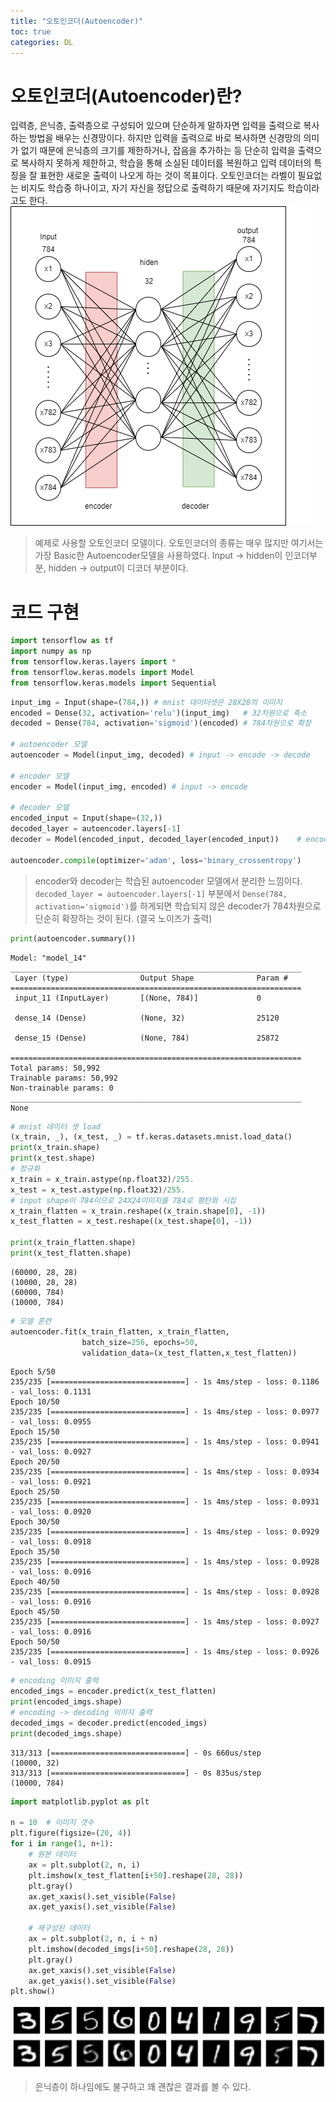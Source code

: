 ```yaml
---
title: "오토인코더(Autoencoder)"
toc: true
categories: DL
---
```

# 오토인코더(Autoencoder)란?

입력층, 은닉층, 출력층으로 구성되어 있으며 단순하게 말하자면 입력을 출력으로 복사하는 방법을 배우는 신경망이다. 하지만 입력을 출력으로 바로 복사하면 신경망의 의미가 없기 때문에 은닉층의 크기를 제한하거나, 잡음을 추가하는 등 단순히 입력을 출력으로 복사하지 못하게 제한하고, 학습을 통해 소실된 데이터를 복원하고 입력 데이터의 특징을 잘 표현한 새로운 출력이 나오게 하는 것이 목표이다. 오토인코더는 라벨이 필요없는 비지도 학습중 하나이고, 자기 자신을 정답으로 출력하기 때문에 자기지도 학습이라고도 한다.  
![autoencoder](/assets/images/autoencoder/autoencoer_model.png)
> 예제로 사용할 오토인코더 모델이다. 오토인코더의 종류는 매우 많지만 여기서는 가장 Basic한 Autoencoder모델을 사용하였다. Input -> hidden이 인코더부분, hidden -> output이 디코더 부분이다. 

# 코드 구현
```python
import tensorflow as tf
import numpy as np
from tensorflow.keras.layers import *
from tensorflow.keras.models import Model
from tensorflow.keras.models import Sequential
```

```python
input_img = Input(shape=(784,)) # mnist 데이터셋은 28X28의 이미지
encoded = Dense(32, activation='relu')(input_img)   # 32차원으로 축소
decoded = Dense(784, activation='sigmoid')(encoded) # 784차원으로 확장
 
# autoencoder 모델
autoencoder = Model(input_img, decoded) # input -> encode -> decode
 
# encoder 모델
encoder = Model(input_img, encoded) # input -> encode
 
# decoder 모델
encoded_input = Input(shape=(32,))
decoded_layer = autoencoder.layers[-1]
decoder = Model(encoded_input, decoded_layer(encoded_input))    # encode -> decode

autoencoder.compile(optimizer='adam', loss='binary_crossentropy')
```
> encoder와 decoder는 학습된 autoencoder 모델에서 분리한 느낌이다. `decoded_layer = autoencoder.layers[-1]` 부분에서 `Dense(784, activation='sigmoid')`를 하게되면 학습되지 않은 decoder가 784차원으로 단순히 확장하는 것이 된다. (결국 노이즈가 출력)


```python
print(autoencoder.summary())
```

    Model: "model_14"
    _________________________________________________________________
     Layer (type)                Output Shape              Param #   
    =================================================================
     input_11 (InputLayer)       [(None, 784)]             0         
                                                                     
     dense_14 (Dense)            (None, 32)                25120     
                                                                     
     dense_15 (Dense)            (None, 784)               25872     
                                                                     
    =================================================================
    Total params: 50,992
    Trainable params: 50,992
    Non-trainable params: 0
    _________________________________________________________________
    None


```python
# mnist 데이터 셋 load
(x_train, _), (x_test, _) = tf.keras.datasets.mnist.load_data()
print(x_train.shape)
print(x_test.shape)
# 정규화
x_train = x_train.astype(np.float32)/255.
x_test = x_test.astype(np.float32)/255.
# input shape이 784이므로 24X24이미지를 784로 평탄화 시킴
x_train_flatten = x_train.reshape((x_train.shape[0], -1))
x_test_flatten = x_test.reshape((x_test.shape[0], -1))
 
print(x_train_flatten.shape)
print(x_test_flatten.shape)
```

    (60000, 28, 28)
    (10000, 28, 28)
    (60000, 784)
    (10000, 784)


```python
# 모델 훈련
autoencoder.fit(x_train_flatten, x_train_flatten, 
                batch_size=256, epochs=50, 
                validation_data=(x_test_flatten,x_test_flatten))
```
    Epoch 5/50
    235/235 [==============================] - 1s 4ms/step - loss: 0.1186 - val_loss: 0.1131
    Epoch 10/50
    235/235 [==============================] - 1s 4ms/step - loss: 0.0977 - val_loss: 0.0955
    Epoch 15/50
    235/235 [==============================] - 1s 4ms/step - loss: 0.0941 - val_loss: 0.0927
    Epoch 20/50
    235/235 [==============================] - 1s 4ms/step - loss: 0.0934 - val_loss: 0.0921
    Epoch 25/50
    235/235 [==============================] - 1s 4ms/step - loss: 0.0931 - val_loss: 0.0920
    Epoch 30/50
    235/235 [==============================] - 1s 4ms/step - loss: 0.0929 - val_loss: 0.0918
    Epoch 35/50
    235/235 [==============================] - 1s 4ms/step - loss: 0.0928 - val_loss: 0.0916
    Epoch 40/50
    235/235 [==============================] - 1s 4ms/step - loss: 0.0928 - val_loss: 0.0916
    Epoch 45/50
    235/235 [==============================] - 1s 4ms/step - loss: 0.0927 - val_loss: 0.0916
    Epoch 50/50
    235/235 [==============================] - 1s 4ms/step - loss: 0.0926 - val_loss: 0.0915


```python
# encoding 이미지 출력
encoded_imgs = encoder.predict(x_test_flatten)
print(encoded_imgs.shape)
# encoding -> decoding 이미지 출력
decoded_imgs = decoder.predict(encoded_imgs)
print(decoded_imgs.shape)
```

    313/313 [==============================] - 0s 660us/step
    (10000, 32)
    313/313 [==============================] - 0s 835us/step
    (10000, 784)


```python
import matplotlib.pyplot as plt
 
n = 10  # 이미지 갯수
plt.figure(figsize=(20, 4))
for i in range(1, n+1):
    # 원본 데이터
    ax = plt.subplot(2, n, i)
    plt.imshow(x_test_flatten[i+50].reshape(28, 28))
    plt.gray()
    ax.get_xaxis().set_visible(False)
    ax.get_yaxis().set_visible(False)
 
    # 재구성된 데이터
    ax = plt.subplot(2, n, i + n)
    plt.imshow(decoded_imgs[i+50].reshape(28, 28))
    plt.gray()
    ax.get_xaxis().set_visible(False)
    ax.get_yaxis().set_visible(False)
plt.show()
```
![png](/assets/images/autoencoder/output_7_0.png)
> 은닉층이 하나임에도 불구하고 꽤 괜찮은 결과를 볼 수 있다. 
